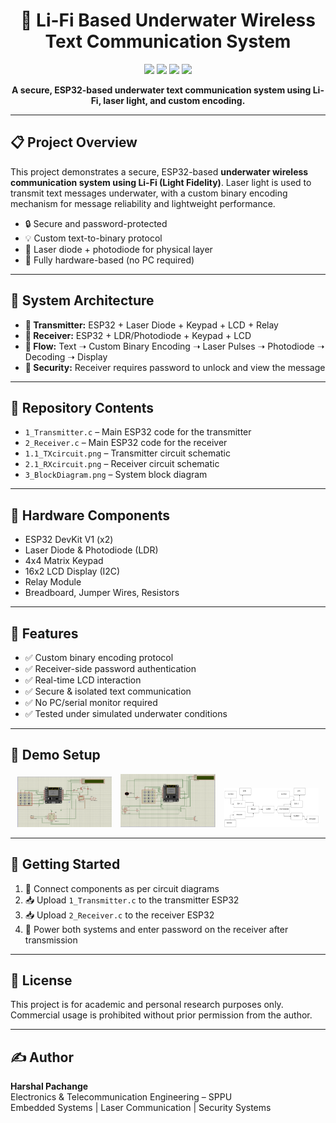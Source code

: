 <h1 align="center">🔴 Li-Fi Based Underwater Wireless Text Communication System</h1>

<p align="center">
  <img src="https://img.shields.io/badge/Platform-ESP32-blue?style=for-the-badge" />
  <img src="https://img.shields.io/badge/Tech-LiFi-red?style=for-the-badge" />
  <img src="https://img.shields.io/badge/Communication-Laser%20Based-lightblue?style=for-the-badge" />
  <img src="https://img.shields.io/badge/Security-Password%20Protected-green?style=for-the-badge" />
</p>

<p align="center">
  <strong>A secure, ESP32-based underwater text communication system using Li-Fi, laser light, and custom encoding.</strong>
</p>

<hr>

<h2>📋 Project Overview</h2>

<p>
This project demonstrates a secure, ESP32-based <strong>underwater wireless communication system using Li-Fi (Light Fidelity)</strong>.
Laser light is used to transmit text messages underwater, with a custom binary encoding mechanism for message reliability and lightweight performance.
</p>

<ul>
  <li>🔒 Secure and password-protected</li>
  <li>💡 Custom text-to-binary protocol</li>
  <li>🔴 Laser diode + photodiode for physical layer</li>
  <li>🧠 Fully hardware-based (no PC required)</li>
</ul>

<hr>

<h2>🧠 System Architecture</h2>

<ul>
  <li><strong>🔼 Transmitter:</strong> ESP32 + Laser Diode + Keypad + LCD + Relay</li>
  <li><strong>🔽 Receiver:</strong> ESP32 + LDR/Photodiode + Keypad + LCD</li>
  <li><strong>🔁 Flow:</strong> Text ➝ Custom Binary Encoding ➝ Laser Pulses ➝ Photodiode ➝ Decoding ➝ Display</li>
  <li><strong>🔐 Security:</strong> Receiver requires password to unlock and view the message</li>
</ul>

<hr>

<h2>📂 Repository Contents</h2>

<ul>
  <li><code>1_Transmitter.c</code> – Main ESP32 code for the transmitter</li>
  <li><code>2_Receiver.c</code> – Main ESP32 code for the receiver</li>
  <li><code>1.1_TXcircuit.png</code> – Transmitter circuit schematic</li>
  <li><code>2.1_RXcircuit.png</code> – Receiver circuit schematic</li>
  <li><code>3_BlockDiagram.png</code> – System block diagram</li>
</ul>

<hr>

<h2>🔧 Hardware Components</h2>

<ul>
  <li>ESP32 DevKit V1 (x2)</li>
  <li>Laser Diode & Photodiode (LDR)</li>
  <li>4x4 Matrix Keypad</li>
  <li>16x2 LCD Display (I2C)</li>
  <li>Relay Module</li>
  <li>Breadboard, Jumper Wires, Resistors</li>
</ul>

<hr>

<h2>🔐 Features</h2>

<ul>
  <li>✅ Custom binary encoding protocol</li>
  <li>✅ Receiver-side password authentication</li>
  <li>✅ Real-time LCD interaction</li>
  <li>✅ Secure & isolated text communication</li>
  <li>✅ No PC/serial monitor required</li>
  <li>✅ Tested under simulated underwater conditions</li>
</ul>

<hr>

<h2>📸 Demo Setup</h2>

<p align="center">
  <img src="1.1_TXcircuit.png" width="30%" style="margin-right:10px;" />
  <img src="2.1_RXcircuit.png" width="30%" style="margin-right:10px;" />
  <img src="3_BlockDiagram.png" width="30%" />
</p>

<hr>

<h2>🚀 Getting Started</h2>

<ol>
  <li>🔌 Connect components as per circuit diagrams</li>
  <li>📥 Upload <code>1_Transmitter.c</code> to the transmitter ESP32</li>
  <li>📥 Upload <code>2_Receiver.c</code> to the receiver ESP32</li>
  <li>🔋 Power both systems and enter password on the receiver after transmission</li>
</ol>

<hr>

<h2>🧾 License</h2>

<p>This project is for academic and personal research purposes only. Commercial usage is prohibited without prior permission from the author.</p>

<hr>

<h2>✍️ Author</h2>

<p>
  <strong>Harshal Pachange</strong><br>
  Electronics & Telecommunication Engineering – SPPU<br>
  Embedded Systems | Laser Communication | Security Systems
</p>
